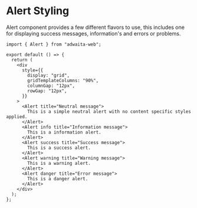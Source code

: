 # Alert Styling

Alert component provides a few different flavors to use, this includes one for displaying success messages, information's and errors or problems.

```tsx
import { Alert } from "adwaita-web";

export default () => {
  return (
    <div
      style={{
        display: "grid",
        gridTemplateColumns: "90%",
        columnGap: "12px",
        rowGap: "12px",
      }}
    >
      <Alert title="Neutral message">
        This is a simple neutral alert with no content specific styles applied.
      </Alert>
      <Alert info title="Information message">
        This is a information alert.
      </Alert>
      <Alert success title="Success message">
        This is a success alert.
      </Alert>
      <Alert warning title="Warning message">
        This is a warning alert.
      </Alert>
      <Alert danger title="Error message">
        This is a danger alert.
      </Alert>
    </div>
  );
};
```

